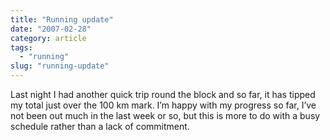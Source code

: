 ```yaml
---
title: "Running update"
date: "2007-02-28"
category: article
tags:
  - "running"
slug: "running-update"
---
```


Last night I had another quick trip round the block and so far, it has tipped my total just over the 100 km mark. I’m happy with my progress so far, I’ve not been out much in the last week or so, but this is more to do with a busy schedule rather than a lack of commitment.
